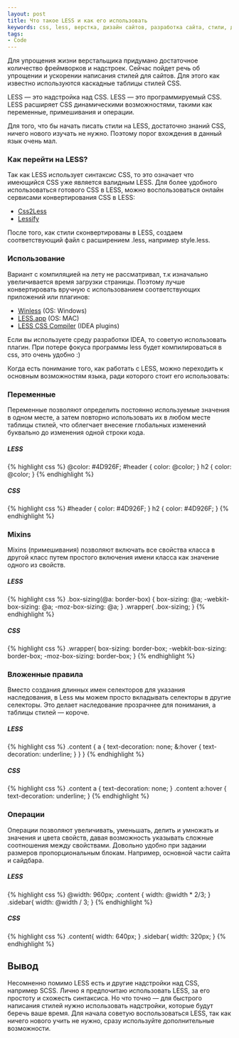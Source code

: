 ```yaml
---
layout: post
title: Что такое LESS и как его использовать
keywords: css, less, верстка, дизайн сайтов, разработка сайта, стили, дизайн
tags:
- Code
---
```


Для упрощения жизни верстальщика придумано достаточное количество фреймворков и надстроек. Сейчас пойдет речь об упрощении и ускорении написания стилей для сайтов. Для этого как известно используются каскадные таблицы стилей CSS.

LESS — это надстройка над CSS. LESS — это программируемый CSS. LESS расширяет CSS динамическими возможностями, такими как переменные, примешивания и операции.

Для того, что бы начать писать стили на LESS, достаточно знаний CSS, ничего нового изучать не нужно. Поэтому порог вхождения в данный язык очень мал.

### Как перейти на LESS?

Так как LESS использует синтаксис CSS, то это означает что имеющийся CSS уже является валидным LESS. Для более удобного использоваться готового CSS в LESS, можно воспользоваться онлайн сервисами конвертирования CSS в LESS:

- [Css2Less](http://css2less.cc/)
- [Lessify](http://leafo.net/lessphp/lessify/)

После того, как стили сконвертированы в LESS, создаем соответствующий файл с расширением .less, например <span class="file">style.less</span>.

### Использование

Вариант с компиляцией на лету не рассматривал, т.к изначально увеличивается время загрузки страницы. Поэтому лучше конвертировать вручную с использованием соответствующих приложений или плагинов:

- [Winless](http://winless.org/) (OS: Windows)
- [LESS.app](http://incident57.com/less/) (OS:  MAC)
- [LESS CSS Compiler](http://plugins.jetbrains.com/plugin?pr=&pluginId=7059) (IDEA plugins)

Если вы используете среду разработки IDEA, то советую использовать плагин. При потере фокуса программы less будет компилироваться в css, это очень удобно :)

Когда есть понимание того, как работать с LESS, можно переходить к основным возможностям языка, ради которого стоит его использовать:

### Переменные

Переменные позволяют определить постоянно используемые значения в одном месте, а затем повторно использовать их в любом месте таблицы стилей, что облегчает внесение глобальных изменений буквально до изменения одной строки кода.

##### LESS
{% highlight css %}
    @color: #4D926F;
    #header {
      color: @color;
    }
    h2 {
      color: @color;
    }
{% endhighlight %}

##### CSS

{% highlight css %}
#header {
  color: #4D926F;
}
h2 {
  color: #4D926F;
}
{% endhighlight %}


### Mixins

Mixins (примешивания) позволяют включать все свойства класса в другой класс путем простого включения имени класса как значение одного из свойств.

##### LESS
{% highlight css %}
.box-sizing(@a: border-box) {
  box-sizing: @a;
  -webkit-box-sizing: @a;
  -moz-box-sizing: @a;
}
.wrapper{
  .box-sizing;
}
{% endhighlight %}

##### CSS
{% highlight css %}
.wrapper{
  box-sizing: border-box;
  -webkit-box-sizing: border-box;
  -moz-box-sizing: border-box;
}
{% endhighlight %}

### Вложенные правила

Вместо создания длинных имен селекторов для указания наследования, в Less мы можем просто вкладывать селекторы в другие селекторы. Это делает наследование прозрачнее для понимания, а таблицы стилей — короче.

##### LESS
{% highlight css %}
.content {
a {
    text-decoration: none;
    &:hover {
      text-decoration: underline;
    }
  }
}
{% endhighlight %}

##### CSS
{% highlight css %}
.content a {
  text-decoration: none;
}
.content a:hover {
  text-decoration: underline;
}
{% endhighlight %}

### Операции

Операции позволяют увеличивать, уменьшать, делить и умножать и значения и цвета свойств, давая возможность указывать сложные соотношения между свойствами. Довольно удобно при задании размеров пропорциональным блокам. Например, основной части сайта и сайдбара.

##### LESS
{% highlight css %}
@width: 960px;
.content {
   width: @width * 2/3;
}
.sidebar{
   width: @width / 3;
}
{% endhighlight %}

##### CSS
{% highlight css %}
.content{
   width: 640px;
}
.sidebar{
   width: 320px;
}
{% endhighlight %}

## Вывод

Несомненно помимо LESS есть и другие надстройки над CSS, например SCSS. Лично я предпочитаю использовать LESS, за его простоту и схожесть синтаксиса. Но что точно — для быстрого написания стилей нужно использовать надстройки, которые будут беречь ваше время. Для начала советую воспользоваться LESS, так как ничего нового учить не нужно, сразу используйте дополнительные возможности.